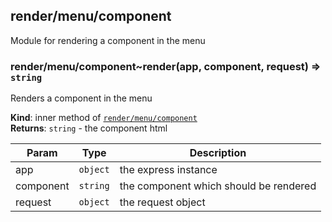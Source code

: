 <a name="module_render/menu/component"></a>

## render/menu/component
Module for rendering a component in the menu

<a name="module_render/menu/component..render"></a>

### render/menu/component~render(app, component, request) ⇒ <code>string</code>
Renders a component in the menu

**Kind**: inner method of [<code>render/menu/component</code>](#module_render/menu/component)  
**Returns**: <code>string</code> - the component html  

| Param | Type | Description |
| --- | --- | --- |
| app | <code>object</code> | the express instance |
| component | <code>string</code> | the component which should be rendered |
| request | <code>object</code> | the request object |

